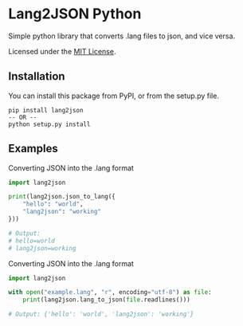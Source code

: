 # Lang2JSON Python
Simple python library that converts .lang files to json, and vice versa.

Licensed under the [MIT License](https://choosealicense.com/licenses/mit/).

## Installation
You can install this package from PyPI, or from the setup.py file.
```
pip install lang2json
-- OR --
python setup.py install
```

## Examples
Converting JSON into the .lang format
```py
import lang2json

print(lang2json.json_to_lang({
    "hello": "world",
    "lang2json": "working"
}))

# Output:
# hello=world
# lang2json=working
```

Converting JSON into the .lang format
```py
import lang2json

with open("example.lang", "r", encoding="utf-8") as file:
    print(lang2json.lang_to_json(file.readlines()))

# Output: {'hello': 'world', 'lang2json': 'working'}
```